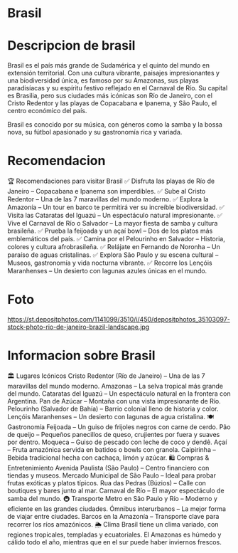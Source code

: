 # Brasil

# Descripcion de brasil
Brasil es el país más grande de Sudamérica y el quinto del mundo en extensión territorial. Con una cultura vibrante, paisajes impresionantes y una biodiversidad única, es famoso por su Amazonas, sus playas paradisíacas y su espíritu festivo reflejado en el Carnaval de Río. Su capital es Brasilia, pero sus ciudades más icónicas son Río de Janeiro, con el Cristo Redentor y las playas de Copacabana e Ipanema, y São Paulo, el centro económico del país.

Brasil es conocido por su música, con géneros como la samba y la bossa nova, su fútbol apasionado y su gastronomía rica y variada.

# Recomendacion
🏆 Recomendaciones para visitar Brasil
✅ Disfruta las playas de Río de Janeiro – Copacabana e Ipanema son imperdibles.
✅ Sube al Cristo Redentor – Una de las 7 maravillas del mundo moderno.
✅ Explora la Amazonía – Un tour en barco te permitirá ver su increíble biodiversidad.
✅ Visita las Cataratas del Iguazú – Un espectáculo natural impresionante.
✅ Vive el Carnaval de Río o Salvador – La mayor fiesta de samba y cultura brasileña.
✅ Prueba la feijoada y un açaí bowl – Dos de los platos más emblemáticos del país.
✅ Camina por el Pelourinho en Salvador – Historia, colores y cultura afrobrasileña.
✅ Relájate en Fernando de Noronha – Un paraíso de aguas cristalinas.
✅ Explora São Paulo y su escena cultural – Museos, gastronomía y vida nocturna vibrante.
✅ Recorre los Lençóis Maranhenses – Un desierto con lagunas azules únicas en el mundo.

# Foto
https://st.depositphotos.com/1141099/3510/i/450/depositphotos_35103097-stock-photo-rio-de-janeiro-brazil-landscape.jpg

# Informacion sobre Brasil
🏛️ Lugares Icónicos
Cristo Redentor (Río de Janeiro) – Una de las 7 maravillas del mundo moderno.
Amazonas – La selva tropical más grande del mundo.
Cataratas del Iguazú – Un espectáculo natural en la frontera con Argentina.
Pan de Azúcar – Montaña con una vista impresionante de Río.
Pelourinho (Salvador de Bahía) – Barrio colonial lleno de historia y color.
Lençóis Maranhenses – Un desierto con lagunas de agua cristalina.
🍽️ Gastronomía
Feijoada – Un guiso de frijoles negros con carne de cerdo.
Pão de queijo – Pequeños panecillos de queso, crujientes por fuera y suaves por dentro.
Moqueca – Guiso de pescado con leche de coco y dendê.
Açaí – Fruta amazónica servida en batidos o bowls con granola.
Caipirinha – Bebida tradicional hecha con cachaça, limón y azúcar.
🛍️ Compras & Entretenimiento
Avenida Paulista (São Paulo) – Centro financiero con tiendas y museos.
Mercado Municipal de São Paulo – Ideal para probar frutas exóticas y platos típicos.
Rua das Pedras (Búzios) – Calle con boutiques y bares junto al mar.
Carnaval de Río – El mayor espectáculo de samba del mundo.
🚇 Transporte
Metro en São Paulo y Río – Moderno y eficiente en las grandes ciudades.
Ómnibus interurbanos – La mejor forma de viajar entre ciudades.
Barcos en la Amazonía – Transporte clave para recorrer los ríos amazónicos.
🌦️ Clima
Brasil tiene un clima variado, con regiones tropicales, templadas y ecuatoriales. El Amazonas es húmedo y cálido todo el año, mientras que en el sur puede haber inviernos frescos.